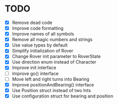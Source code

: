 # TODO

- [x] Remove dead code
- [x] Improve code formatting
- [x] Improve names of all symbols
- [x] Remove all magic numbers and strings
- [x] Use value types by default
- [x] Simplify initialization of Rover
- [x] Change Rover init parameter to RoverState
- [x] Use direction enum instead of Character
- [x] Improve init interface
- [ ] Improve go() interface
- [ ] Move left and right turns into Bearing
- [x] Improve positionAndBearing() interface
- [x] Use Position struct instead of two Ints
- [x] Use configuration struct for bearing and position
